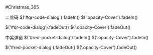 #Christmas_365

二维码
$('#qr-code-dialog').fadeIn()
$('.opacity-Cover').fadeIn()

$('#qr-code-dialog').fadeOut()
$('.opacity-Cover').fadeOut()

中奖弹窗
$('#red-pocket-dialog').fadeIn()
$('.opacity-Cover').fadeIn()

$('#red-pocket-dialog').fadeOut()
$('.opacity-Cover').fadeOut()
